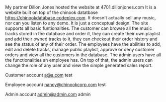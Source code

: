 My partner Dillon Jones hosted the website at 4701.dillonjones.com
It is a website built on top of the chinook datatbase https://chinookdatabase.codeplex.com. It doesn't actually sell any music, nor can you listen to any demo. It is just a conceptual design. The site supports all basic funtionalities. The customer can browse all the music tracks stored in the database and order it, they can create their own playlist and add their owned tracks to it, they can checkout their order history and see the status of any of their order. The employees have the abilities to add, edit and delete tracks, manage public playlist, approve or deny customer orders and view all the customers in the database. The admin users have all the functionalities an employee has. On top of that, the admin users can change the role of any user and view the simple generated sales report.

Customer account
a@a.com
test

Employee account
nancy@chinookcorp.com
test

Admin account
admin@admin.com
admin
